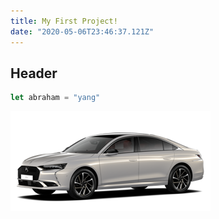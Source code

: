 ```yaml
---
title: My First Project!
date: "2020-05-06T23:46:37.121Z"
---
```


## Header

```javascript
let abraham = "yang"
```

![ds](./ds.png)
